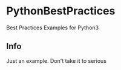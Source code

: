 # PythonBestPractices
Best Practices Examples for Python3

## Info
Just an example. Don't take it to serious

